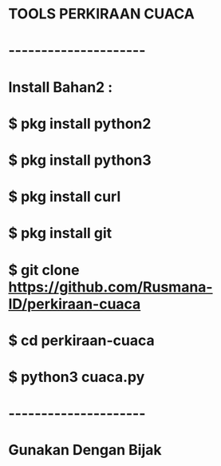 # TOOLS PERKIRAAN CUACA
# ---------------------

# Install Bahan2 :
# $ pkg install python2
# $ pkg install python3
# $ pkg install curl
# $ pkg install git
# $ git clone https://github.com/Rusmana-ID/perkiraan-cuaca
# $ cd perkiraan-cuaca
# $ python3 cuaca.py

# ---------------------
# Gunakan Dengan Bijak
